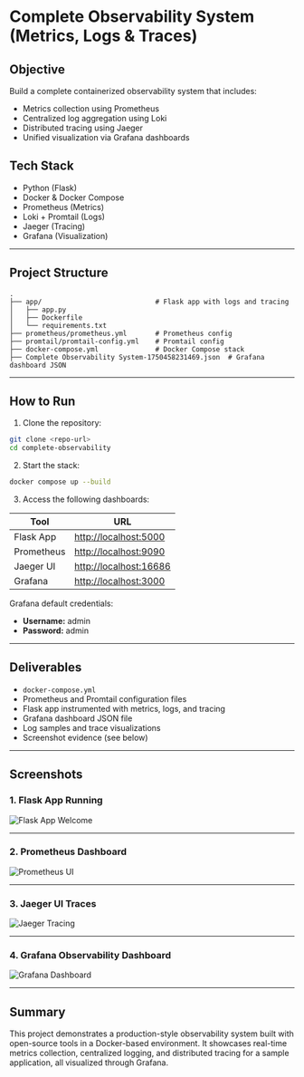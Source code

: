 # Complete Observability System (Metrics, Logs & Traces)

## Objective

Build a complete containerized observability system that includes:

* Metrics collection using Prometheus
* Centralized log aggregation using Loki
* Distributed tracing using Jaeger
* Unified visualization via Grafana dashboards

## Tech Stack

* Python (Flask)
* Docker & Docker Compose
* Prometheus (Metrics)
* Loki + Promtail (Logs)
* Jaeger (Tracing)
* Grafana (Visualization)

---

## Project Structure

```
.
├── app/                            # Flask app with logs and tracing
│   ├── app.py
│   ├── Dockerfile
│   └── requirements.txt
├── prometheus/prometheus.yml       # Prometheus config
├── promtail/promtail-config.yml    # Promtail config
├── docker-compose.yml              # Docker Compose stack
├── Complete Observability System-1750458231469.json  # Grafana dashboard JSON
```

---

## How to Run

1. Clone the repository:

```bash
git clone <repo-url>
cd complete-observability
```

2. Start the stack:

```bash
docker compose up --build
```

3. Access the following dashboards:

| Tool       | URL                                              |
| ---------- | ------------------------------------------------ |
| Flask App  | [http://localhost:5000](http://localhost:5000)   |
| Prometheus | [http://localhost:9090](http://localhost:9090)   |
| Jaeger UI  | [http://localhost:16686](http://localhost:16686) |
| Grafana    | [http://localhost:3000](http://localhost:3000)   |

Grafana default credentials:

* **Username:** admin
* **Password:** admin

---

## Deliverables

* `docker-compose.yml`
* Prometheus and Promtail configuration files
* Flask app instrumented with metrics, logs, and tracing
* Grafana dashboard JSON file
* Log samples and trace visualizations
* Screenshot evidence (see below)

---

## Screenshots

### 1. Flask App Running

![Flask App Welcome](./screenshots/1-flask-app.png)

---

### 2. Prometheus Dashboard

![Prometheus UI](./screenshots/2-prometheus.png)

---

### 3. Jaeger UI Traces

![Jaeger Tracing](./screenshots/3-jaeger.png)

---

### 4. Grafana Observability Dashboard

![Grafana Dashboard](./screenshots/4-grafana.png)

---

## Summary

This project demonstrates a production-style observability system built with open-source tools in a Docker-based environment. It showcases real-time metrics collection, centralized logging, and distributed tracing for a sample application, all visualized through Grafana.
